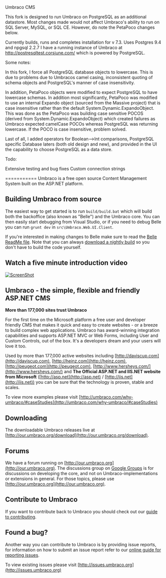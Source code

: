 Umbraco CMS

This fork is designed to run Umbraco on PostgreSQL as an additional datastore. Most changes made would not affect Umbraco's ability to run on SQL Server, MySQL, or SQL CE. However, do note the PetaPoco changes below.  

Currently builds, runs and  completes installation for v 7.3. 
Uses Postgres 9.4 and npgsql 2.2.7
I have a running instance of Umbraco at http://postresqltest.corsjune.com/ which is powered by PostgreSQL. 

Some notes:

In this fork, I force all PostgreSQL database objects to lowercase. This is due to problems due to Umbracos camel casing,  inconsistent quoting of schema objects and PostgreSQL's manner of case insensitivity. 

In addition, PetaPoco objects were modified to expect PostgreSQL to have lowercase schemas. In addition most significantly, PetaPoco was modified to use an internal Expando object (sourced from the Massive project) that is case insensitive rather than the default System.Dynamic.ExpandoObject. This was done as the PetaPoco was building case sensitive POCOS (derived from System.Dynamic.ExpandoObject) which created failures as Umbraco expected camelCase POCOs  whereas PostgreSQL was returning lowercase. If the POCO is case insensitive, problem solved. 

Last of all, I added operators for Boolean-->Int comparisons, PostgreSQL specific Database laters (both old design and new), and provided in the UI the capability to choose PostgreSQL as a data store. 

Todo:

Extensive testing and bug fixes Custom connection strings


===========
Umbraco is a free open source Content Management System built on the ASP.NET platform.

## Building Umbraco from source ##
The easiest way to get started is to run `build/build.bat` which will build both the backoffice (also known as "Belle") and the Umbraco core. You can then easily start debugging from Visual Studio, or if you need to debug Belle you can run `grunt dev` in `src\Umbraco.Web.UI.Client`.
 
If you're interested in making changes to Belle make sure to read the [Belle ReadMe file](src/Umbraco.Web.UI.Client/README.md). Note that you can always [download a nightly build](http://nightly.umbraco.org/umbraco%207.0.0/) so you don't have to build the code yourself.

## Watch a five minute introduction video ##

[![ScreenShot](http://umbraco.com/images/whatisumbraco.png)](http://umbraco.org/help-and-support/video-tutorials/getting-started/what-is-umbraco)

## Umbraco - the simple, flexible and friendly ASP.NET CMS ##

**More than 177,000 sites trust Umbraco** 

For the first time on the Microsoft platform a free user and developer friendly CMS that makes it quick and easy to create websites - or a breeze to build complex web applications. Umbraco has award-winning integration capabilities and supports ASP.NET MVC or Web Forms, including User and Custom Controls, out of the box. It's a developers dream and your users will love it too. 

Used by more than 177,000 active websites including [http://daviscup.com](http://daviscup.com), [http://heinz.com](http://heinz.com), [http://peugeot.com](http://peugeot.com), [http://www.hersheys.com/](http://www.hersheys.com/) and **The Official ASP.NET and IIS.NET website from Microsoft** ([http://asp.net](http://asp.net) / [http://iis.net](http://iis.net)) you can be sure that the technology is proven, stable and scales.  

To view more examples please visit [http://umbraco.com/why-umbraco/#caseStudies](http://umbraco.com/why-umbraco/#caseStudies)

## Downloading ##

The downloadable Umbraco releases live at [http://our.umbraco.org/download](http://our.umbraco.org/download).

## Forums ##

We have a forum running on [http://our.umbraco.org](http://our.umbraco.org). The discussions group on [Google Groups](https://groups.google.com/forum/#!forum/umbraco-dev) is for discussions on developing the core, and not on Umbraco-implementations or extensions in general. For those topics, please use [http://our.umbraco.org](http://our.umbraco.org).

## Contribute to Umbraco ##

If you want to contribute back to Umbraco you should check out our [guide to contributing](http://our.umbraco.org/contribute).

## Found a bug? ##

Another way you can contribute to Umbraco is by providing issue reports, for information on how to submit an issue report refer to our [online guide for reporting issues](http://our.umbraco.org/contribute/report-an-issue-or-request-a-feature).

To view existing issues please visit [http://issues.umbraco.org](http://issues.umbraco.org)
